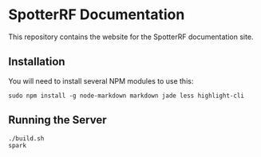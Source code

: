 # SpotterRF Documentation

This repository contains the website for the SpotterRF documentation site.


## Installation

You will need to install several NPM modules to use this:

    sudo npm install -g node-markdown markdown jade less highlight-cli

## Running the Server

    ./build.sh
    spark
